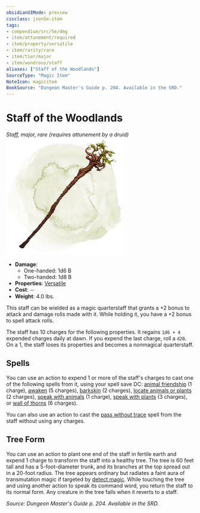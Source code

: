 ```yaml
---
obsidianUIMode: preview
cssclass: json5e-item
tags:
- compendium/src/5e/dmg
- item/attunement/required
- item/property/versatile
- item/rarity/rare
- item/tier/major
- item/wondrous/staff
aliases: ["Staff of the Woodlands"]
SourceType: "Magic Item"
NoteIcon: magicitem
BookSource: "Dungeon Master's Guide p. 204. Available in the SRD."
---
```

# Staff of the Woodlands
*Staff, major, rare (requires attunement by a druid)*  
![](https://raw.githubusercontent.com/5etools-mirror-2/5etools-img/main/items/DMG/Staff%20of%20the%20Woodlands.webp#right)  

- **Damage**:
  - One-handed: 1d6 B
  - Two-handed: 1d8 B
- **Properties**: [Versatile](/2-Mechanics/CLI/rules/item-properties.md#Versatile)
- **Cost**: ⏤
- **Weight**: 4.0 lbs.

This staff can be wielded as a magic quarterstaff that grants a +2 bonus to attack and damage rolls made with it. While holding it, you have a +2 bonus to spell attack rolls.

The staff has 10 charges for the following properties. It regains `1d6 + 4` expended charges daily at dawn. If you expend the last charge, roll a `d20`. On a 1, the staff loses its properties and becomes a nonmagical quarterstaff.

## Spells

You can use an action to expend 1 or more of the staff's charges to cast one of the following spells from it, using your spell save DC: [animal friendship](/2-Mechanics/CLI/spells/animal-friendship.md) (1 charge), [awaken](/2-Mechanics/CLI/spells/awaken.md) (5 charges), [barkskin](/2-Mechanics/CLI/spells/barkskin.md) (2 charges), [locate animals or plants](/2-Mechanics/CLI/spells/locate-animals-or-plants.md) (2 charges), [speak with animals](/2-Mechanics/CLI/spells/speak-with-animals.md) (1 charge), [speak with plants](/2-Mechanics/CLI/spells/speak-with-plants.md) (3 charges), or [wall of thorns](/2-Mechanics/CLI/spells/wall-of-thorns.md) (6 charges).

You can also use an action to cast the [pass without trace](/2-Mechanics/CLI/spells/pass-without-trace.md) spell from the staff without using any charges.

## Tree Form

You can use an action to plant one end of the staff in fertile earth and expend 1 charge to transform the staff into a healthy tree. The tree is 60 feet tall and has a 5-foot-diameter trunk, and its branches at the top spread out in a 20-foot radius. The tree appears ordinary but radiates a faint aura of transmutation magic if targeted by [detect magic](/2-Mechanics/CLI/spells/detect-magic.md). While touching the tree and using another action to speak its command word, you return the staff to its normal form. Any creature in the tree falls when it reverts to a staff.

*Source: Dungeon Master's Guide p. 204. Available in the SRD.*